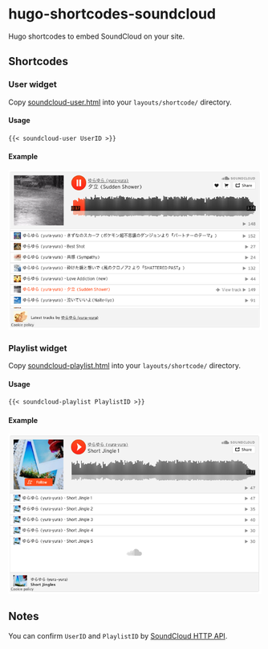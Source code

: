 # hugo-shortcodes-soundcloud

Hugo shortcodes to embed SoundCloud on your site.

## Shortcodes

### User widget

Copy [soundcloud-user.html](./layouts/shortcodes/soundcloud-user.html) into your `layouts/shortcode/` directory.

#### Usage

```markdown
{{< soundcloud-user UserID >}}
```

#### Example

![Soundcloud user](./images/soundcloud-user.png)

### Playlist widget

Copy [soundcloud-playlist.html](./layouts/shortcodes/soundcloud-playlist.html) into your `layouts/shortcode/` directory.

#### Usage

```markdown
{{< soundcloud-playlist PlaylistID >}}
```

#### Example

![Soundcloud playlist](./images/soundcloud-playlist.png)

## Notes

You can confirm `UserID` and `PlaylistID` by [SoundCloud HTTP API](https://developers.soundcloud.com/docs/api/reference).
